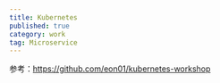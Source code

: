```yaml
---
title: Kubernetes
published: true
category: work
tag: Microservice
---
```


参考：https://github.com/eon01/kubernetes-workshop

